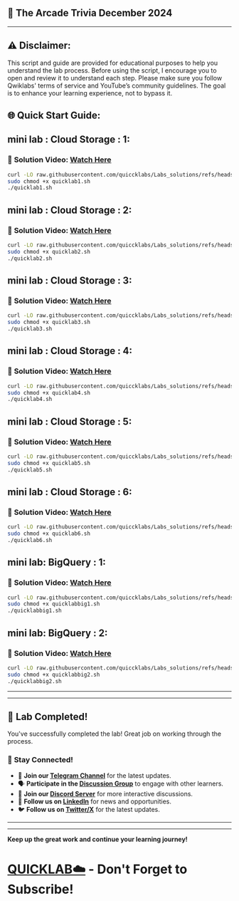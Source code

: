 

## 🚀 The Arcade Trivia December 2024 


---

## ⚠️ **Disclaimer:**
This script and guide are provided for educational purposes to help you understand the lab process. Before using the script, I encourage you to open and review it to understand each step. Please make sure you follow Qwiklabs' terms of service and YouTube’s community guidelines. The goal is to enhance your learning experience, not to bypass it.


## 🌐 **Quick Start Guide:**

## **mini lab : Cloud Storage : 1:**
### 🔗 **Solution Video:** [Watch Here](https://youtu.be/lkPWkhCxfxo?si=QbbT87YZmYjpWoOb)



```bash
curl -LO raw.githubusercontent.com/quiccklabs/Labs_solutions/refs/heads/master/mini%20lab/quicklab1.sh
sudo chmod +x quicklab1.sh
./quicklab1.sh
```

## **mini lab : Cloud Storage : 2:**
### 🔗 **Solution Video:** [Watch Here](https://youtu.be/adygeJbmHqs?si=a2hpSD8Bfmm8pkaC)



```bash
curl -LO raw.githubusercontent.com/quiccklabs/Labs_solutions/refs/heads/master/mini%20lab/quicklab2.sh
sudo chmod +x quicklab2.sh
./quicklab2.sh
```

## **mini lab : Cloud Storage : 3:**
### 🔗 **Solution Video:** [Watch Here](https://youtu.be/-8drdvichxs?si=1R52hrPjghtJDCaX)



```bash
curl -LO raw.githubusercontent.com/quiccklabs/Labs_solutions/refs/heads/master/mini%20lab/quicklab3.sh
sudo chmod +x quicklab3.sh
./quicklab3.sh
```


## **mini lab : Cloud Storage : 4:**
### 🔗 **Solution Video:** [Watch Here](https://youtu.be/hPlMzqUKDiU?si=UxjIWuk5Us2Vqp2y)



```bash
curl -LO raw.githubusercontent.com/quiccklabs/Labs_solutions/refs/heads/master/mini%20lab/quicklab4.sh
sudo chmod +x quicklab4.sh
./quicklab4.sh
```

## **mini lab : Cloud Storage : 5:**
### 🔗 **Solution Video:** [Watch Here](https://youtu.be/iOxRKRPly2E?si=HDCVH7Gh0KkZc4qt)



```bash
curl -LO raw.githubusercontent.com/quiccklabs/Labs_solutions/refs/heads/master/mini%20lab/quicklab5.sh
sudo chmod +x quicklab5.sh
./quicklab5.sh
```

## **mini lab : Cloud Storage : 6:**
### 🔗 **Solution Video:** [Watch Here](https://youtu.be/AmB2ZDIwHik)



```bash
curl -LO raw.githubusercontent.com/quiccklabs/Labs_solutions/refs/heads/master/mini%20lab/quicklab6.sh
sudo chmod +x quicklab6.sh
./quicklab6.sh
```

## **mini lab: BigQuery : 1:**
### 🔗 **Solution Video:** [Watch Here](https://youtu.be/usJx0tO0nYU?si=R5HVWSGLqgBtDhL7)



```bash
curl -LO raw.githubusercontent.com/quiccklabs/Labs_solutions/refs/heads/master/mini%20lab/quicklabbig1.sh
sudo chmod +x quicklabbig1.sh
./quicklabbig1.sh
```

## **mini lab: BigQuery : 2:**
### 🔗 **Solution Video:** [Watch Here](https://youtu.be/oL55pJGheYQ?si=lBaseMkShaFF46HP)



```bash
curl -LO raw.githubusercontent.com/quiccklabs/Labs_solutions/refs/heads/master/mini%20lab/quicklabbig2.sh
sudo chmod +x quicklabbig2.sh
./quicklabbig2.sh
```


---

---

## 🎉 **Lab Completed!**

You've successfully completed the lab! Great job on working through the process.

### 🌟 **Stay Connected!**

- 🔔 **Join our [Telegram Channel](https://t.me/quiccklab)** for the latest updates.
- 🗣 **Participate in the [Discussion Group](https://t.me/Quicklabchat)** to engage with other learners.
- 💬 **Join our [Discord Server](https://discord.gg/7fAVf4USZn)** for more interactive discussions.
- 💼 **Follow us on [LinkedIn](https://www.linkedin.com/company/quicklab-linkedin/)** for news and opportunities.
- 🐦 **Follow us on [Twitter/X](https://x.com/quicklab7)** for the latest updates.


---
---

**Keep up the great work and continue your learning journey!**

# [QUICKLAB☁️](https://www.youtube.com/@quick_lab) - Don't Forget to Subscribe!
